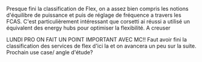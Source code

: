 Presque fini la classification de Flex, on a assez bien compris les notions d'équilibre de puissance et puis de réglage de fréquence a travers les FCAS. C'est particulièrement intéressant que corsetti ai réussi a utilisé un équivalent des energy hubs pour optimiser la flexibilité. A creuser 

LUNDI PRO ON FAIT UN POINT IMPORTANT AVEC MC!!
Faut avoir fini la classification des services de flex d'ici la et on avancera un peu sur la suite. Prochain use case/ angle d'étude?

